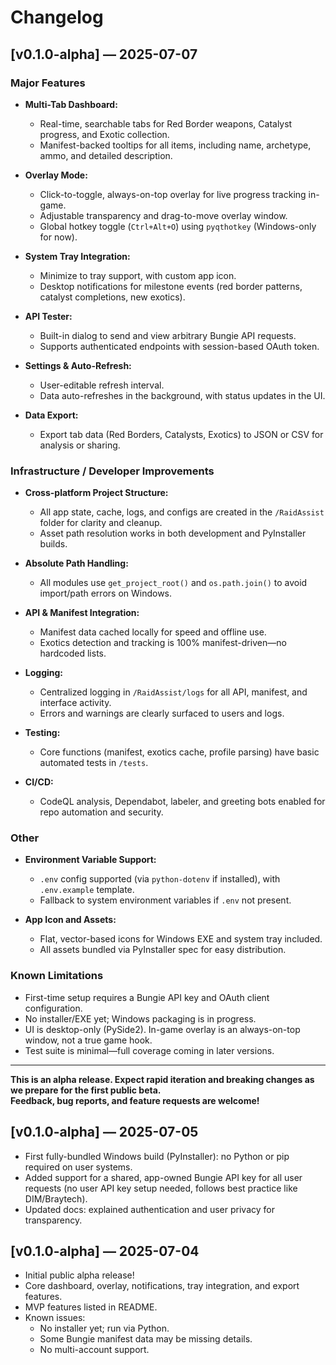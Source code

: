 # Changelog

## [v0.1.0-alpha] — 2025-07-07

### Major Features

- **Multi-Tab Dashboard:**  
  - Real-time, searchable tabs for Red Border weapons, Catalyst progress, and Exotic collection.
  - Manifest-backed tooltips for all items, including name, archetype, ammo, and detailed description.

- **Overlay Mode:**  
  - Click-to-toggle, always-on-top overlay for live progress tracking in-game.
  - Adjustable transparency and drag-to-move overlay window.
  - Global hotkey toggle (`Ctrl+Alt+O`) using `pyqthotkey` (Windows-only for now).

- **System Tray Integration:**  
  - Minimize to tray support, with custom app icon.
  - Desktop notifications for milestone events (red border patterns, catalyst completions, new exotics).

- **API Tester:**  
  - Built-in dialog to send and view arbitrary Bungie API requests.
  - Supports authenticated endpoints with session-based OAuth token.

- **Settings & Auto-Refresh:**  
  - User-editable refresh interval.
  - Data auto-refreshes in the background, with status updates in the UI.

- **Data Export:**  
  - Export tab data (Red Borders, Catalysts, Exotics) to JSON or CSV for analysis or sharing.

### Infrastructure / Developer Improvements

- **Cross-platform Project Structure:**  
  - All app state, cache, logs, and configs are created in the `/RaidAssist` folder for clarity and cleanup.
  - Asset path resolution works in both development and PyInstaller builds.

- **Absolute Path Handling:**  
  - All modules use `get_project_root()` and `os.path.join()` to avoid import/path errors on Windows.

- **API & Manifest Integration:**  
  - Manifest data cached locally for speed and offline use.
  - Exotics detection and tracking is 100% manifest-driven—no hardcoded lists.

- **Logging:**  
  - Centralized logging in `/RaidAssist/logs` for all API, manifest, and interface activity.
  - Errors and warnings are clearly surfaced to users and logs.

- **Testing:**  
  - Core functions (manifest, exotics cache, profile parsing) have basic automated tests in `/tests`.

- **CI/CD:**  
  - CodeQL analysis, Dependabot, labeler, and greeting bots enabled for repo automation and security.

### Other

- **Environment Variable Support:**  
  - `.env` config supported (via `python-dotenv` if installed), with `.env.example` template.
  - Fallback to system environment variables if `.env` not present.

- **App Icon and Assets:**  
  - Flat, vector-based icons for Windows EXE and system tray included.
  - All assets bundled via PyInstaller spec for easy distribution.

### Known Limitations

- First-time setup requires a Bungie API key and OAuth client configuration.
- No installer/EXE yet; Windows packaging is in progress.
- UI is desktop-only (PySide2). In-game overlay is an always-on-top window, not a true game hook.
- Test suite is minimal—full coverage coming in later versions.

---

**This is an alpha release. Expect rapid iteration and breaking changes as we prepare for the first public beta.  
Feedback, bug reports, and feature requests are welcome!**


## [v0.1.0-alpha] — 2025-07-05

- First fully-bundled Windows build (PyInstaller): no Python or pip required on user systems.
- Added support for a shared, app-owned Bungie API key for all user requests (no user API key setup needed, follows best practice like DIM/Braytech).
- Updated docs: explained authentication and user privacy for transparency.

## [v0.1.0-alpha] — 2025-07-04

- Initial public alpha release!
- Core dashboard, overlay, notifications, tray integration, and export features.
- MVP features listed in README.
- Known issues:
  - No installer yet; run via Python.
  - Some Bungie manifest data may be missing details.
  - No multi-account support.
